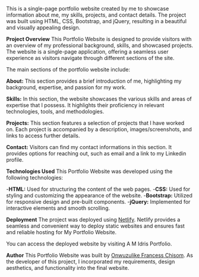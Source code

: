 This is a single-page portfolio website created by me to  showcase information about me, my skills, projects, and contact details. The project was built using HTML, CSS, Bootstrap, and jQuery, resulting in a beautiful and visually appealing design.

**Project Overview**
This Portfolio Website is designed to provide visitors with an overview of my professional background, skills, and showcased projects. The website is a single-page application, offering a seamless user experience as visitors navigate through different sections of the site.

The main sections of the portfolio website include:

**About:** This section provides a brief introduction of me, highlighting my background, expertise, and passion for my work.

**Skills:** In this section, the website showcases the various skills and areas of expertise that I possess. It highlights their proficiency in relevant technologies, tools, and methodologies.

**Projects:** This section features a selection of projects that I have worked on. Each project is accompanied by a description, images/screenshots, and links to access further details.

**Contact:** Visitors can find my contact informations in this section. It provides options for reaching out, such as email and a link to my Linkedin profile.

**Technologies Used**
This Portfolio Website was developed using the following technologies:

-**HTML:** Used for structuring the content of the web pages.
-**CSS:** Used for styling and customizing the appearance of the website.
-**Bootstrap:** Utilized for responsive design and pre-built components.
-**jQuery:** Implemented for interactive elements and smooth scrolling.

**Deployment**
The project was deployed using [Netlify](https://www.netlify.com). Netlify provides a seamless and convenient way to deploy static websites and ensures fast and reliable hosting for My Portfolio Website.

You can access the deployed website by visiting A M Idris Portfolio.

**Author**
This Portfolio Website was built by [Onwuzulike Francess Chisom](https://github.com/francesschisom). As the developer of this project, I incorporated my requirements, design aesthetics, and functionality into the final website.
